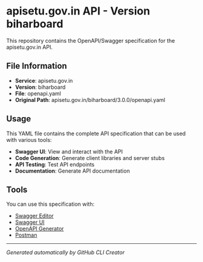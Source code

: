 # apisetu.gov.in API - Version biharboard

This repository contains the OpenAPI/Swagger specification for the apisetu.gov.in API.

## File Information

- **Service**: apisetu.gov.in
- **Version**: biharboard
- **File**: openapi.yaml
- **Original Path**: apisetu.gov.in/biharboard/3.0.0/openapi.yaml

## Usage

This YAML file contains the complete API specification that can be used with various tools:

- **Swagger UI**: View and interact with the API
- **Code Generation**: Generate client libraries and server stubs
- **API Testing**: Test API endpoints
- **Documentation**: Generate API documentation

## Tools

You can use this specification with:

- [Swagger Editor](https://editor.swagger.io/)
- [Swagger UI](https://swagger.io/tools/swagger-ui/)
- [OpenAPI Generator](https://openapi-generator.tech/)
- [Postman](https://www.postman.com/)

---

*Generated automatically by GitHub CLI Creator*
